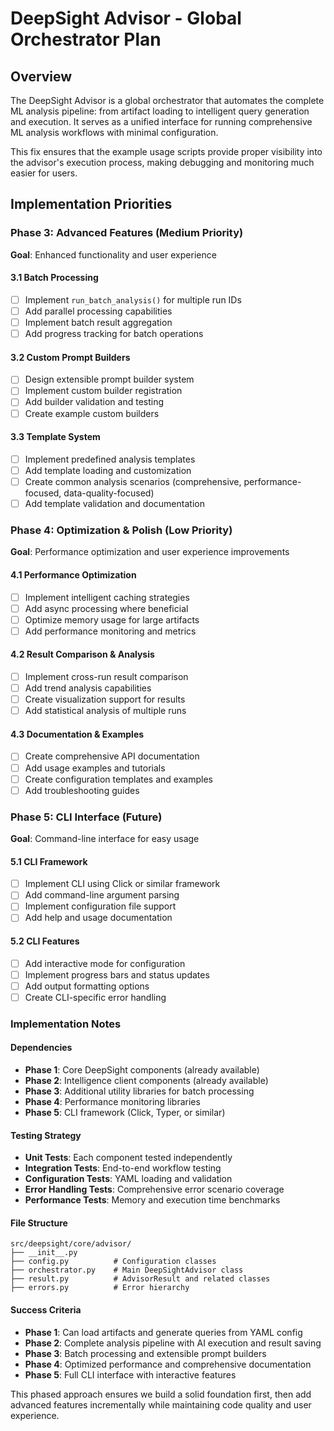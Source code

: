 # DeepSight Advisor - Global Orchestrator Plan

## Overview

The DeepSight Advisor is a global orchestrator that automates the complete ML analysis pipeline: from artifact loading to intelligent query generation and execution. It serves as a unified interface for running comprehensive ML analysis workflows with minimal configuration.


This fix ensures that the example usage scripts provide proper visibility into the advisor's execution process, making debugging and monitoring much easier for users.

## Implementation Priorities

### Phase 3: Advanced Features (Medium Priority)
**Goal**: Enhanced functionality and user experience

#### 3.1 Batch Processing
- [ ] Implement `run_batch_analysis()` for multiple run IDs
- [ ] Add parallel processing capabilities
- [ ] Implement batch result aggregation
- [ ] Add progress tracking for batch operations

#### 3.2 Custom Prompt Builders
- [ ] Design extensible prompt builder system
- [ ] Implement custom builder registration
- [ ] Add builder validation and testing
- [ ] Create example custom builders

#### 3.3 Template System
- [ ] Implement predefined analysis templates
- [ ] Add template loading and customization
- [ ] Create common analysis scenarios (comprehensive, performance-focused, data-quality-focused)
- [ ] Add template validation and documentation

### Phase 4: Optimization & Polish (Low Priority)
**Goal**: Performance optimization and user experience improvements

#### 4.1 Performance Optimization
- [ ] Implement intelligent caching strategies
- [ ] Add async processing where beneficial
- [ ] Optimize memory usage for large artifacts
- [ ] Add performance monitoring and metrics

#### 4.2 Result Comparison & Analysis
- [ ] Implement cross-run result comparison
- [ ] Add trend analysis capabilities
- [ ] Create visualization support for results
- [ ] Add statistical analysis of multiple runs

#### 4.3 Documentation & Examples
- [ ] Create comprehensive API documentation
- [ ] Add usage examples and tutorials
- [ ] Create configuration templates and examples
- [ ] Add troubleshooting guides

### Phase 5: CLI Interface (Future)
**Goal**: Command-line interface for easy usage

#### 5.1 CLI Framework
- [ ] Implement CLI using Click or similar framework
- [ ] Add command-line argument parsing
- [ ] Implement configuration file support
- [ ] Add help and usage documentation

#### 5.2 CLI Features
- [ ] Add interactive mode for configuration
- [ ] Implement progress bars and status updates
- [ ] Add output formatting options
- [ ] Create CLI-specific error handling

### Implementation Notes

#### Dependencies
- **Phase 1**: Core DeepSight components (already available)
- **Phase 2**: Intelligence client components (already available)
- **Phase 3**: Additional utility libraries for batch processing
- **Phase 4**: Performance monitoring libraries
- **Phase 5**: CLI framework (Click, Typer, or similar)

#### Testing Strategy
- **Unit Tests**: Each component tested independently
- **Integration Tests**: End-to-end workflow testing
- **Configuration Tests**: YAML loading and validation
- **Error Handling Tests**: Comprehensive error scenario coverage
- **Performance Tests**: Memory and execution time benchmarks

#### File Structure
```
src/deepsight/core/advisor/
├── __init__.py
├── config.py          # Configuration classes
├── orchestrator.py    # Main DeepSightAdvisor class
├── result.py          # AdvisorResult and related classes
├── errors.py          # Error hierarchy
```

#### Success Criteria
- **Phase 1**: Can load artifacts and generate queries from YAML config
- **Phase 2**: Complete analysis pipeline with AI execution and result saving
- **Phase 3**: Batch processing and extensible prompt builders
- **Phase 4**: Optimized performance and comprehensive documentation
- **Phase 5**: Full CLI interface with interactive features

This phased approach ensures we build a solid foundation first, then add advanced features incrementally while maintaining code quality and user experience.
